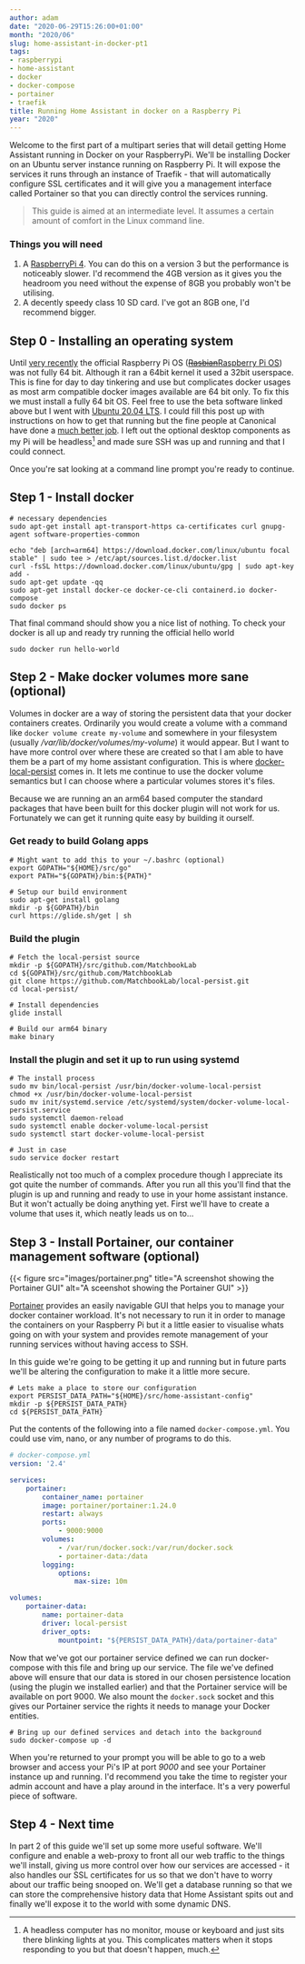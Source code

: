 ```yaml
---
author: adam
date: "2020-06-29T15:26:00+01:00"
month: "2020/06"
slug: home-assistant-in-docker-pt1
tags:
- raspberrypi
- home-assistant
- docker
- docker-compose
- portainer
- traefik
title: Running Home Assistant in docker on a Raspberry Pi
year: "2020"
---
```


Welcome to the first part of a multipart series that will detail getting Home Assistant running in Docker on your RaspberryPi. We'll be installing Docker on an Ubuntu server instance running on Raspberry Pi. It will expose the services it runs through an instance of Traefik - that will automatically configure SSL certificates and it will give you a management interface called Portainer so that you can directly control the services running. 

> This guide is aimed at an intermediate level. It assumes a certain amount of comfort in the Linux command line.

<!--more-->

### Things you will need

 1. A [RaspberryPi 4](https://thepihut.com/products/raspberry-pi-4-model-b?variant=20064052740158). You can do this on a version 3 but the performance is noticeably slower. I'd recommend the 4GB version as it gives you the headroom you need without the expense of 8GB you probably won't be utilising.
 2. A decently speedy class 10 SD card. I've got an 8GB one, I'd recommend bigger.

## Step 0 - Installing an operating system

Until [very recently](https://www.raspberrypi.org/forums/viewtopic.php?f=117&t=275370) the official Raspberry Pi OS ([~~Rasbian~~Raspberry Pi OS](https://www.raspberrypi.org/downloads/raspberry-pi-os/)) was not fully 64 bit. Although it ran a 64bit kernel it used a 32bit userspace. This is fine for day to day tinkering and use but complicates docker usages as most arm compatible docker images available are 64 bit only. To fix this we must install a fully 64 bit OS. Feel free to use the beta software linked above but I went with [Ubuntu 20.04 LTS](https://ubuntu.com/download/raspberry-pi). I could fill this post up with instructions on how to get that running but the fine people at Canonical have done a [much better job](https://ubuntu.com/tutorials/how-to-install-ubuntu-on-your-raspberry-pi#1-overview). I left out the optional desktop components as my Pi will be headless[^1] and made sure SSH was up and running and that I could connect.

Once you're sat looking at a command line prompt you're ready to continue.

## Step 1 - Install docker

```shell script
# necessary dependencies 
sudo apt-get install apt-transport-https ca-certificates curl gnupg-agent software-properties-common

echo "deb [arch=arm64] https://download.docker.com/linux/ubuntu focal stable" | sudo tee > /etc/apt/sources.list.d/docker.list 
curl -fsSL https://download.docker.com/linux/ubuntu/gpg | sudo apt-key add -
sudo apt-get update -qq
sudo apt-get install docker-ce docker-ce-cli containerd.io docker-compose
sudo docker ps
```

That final command should show you a nice list of nothing. To check your docker is all up and ready try running the official hello world

```shell script
sudo docker run hello-world
```

## Step 2 - Make docker volumes more sane (optional)

Volumes in docker are a way of storing the persistent data that your docker containers creates. Ordinarily you would create a volume with a command like `docker volume create my-volume` and somewhere in your filesystem (usually _/var/lib/docker/volumes/my-volume_) it would appear. But I want to have more control over where these are created so that I am able to have them be a part of my home assistant configuration. This is where [docker-local-persist](https://github.com/MatchbookLab/local-persist) comes in. It lets me continue to use the docker volume semantics but I can choose where a particular volumes stores it's files.

Because we are running an an arm64 based computer the standard packages that have been built for this docker plugin will not work for us. Fortunately we can get it running quite easy by building it ourself.

### Get ready to build Golang apps
```shell script
# Might want to add this to your ~/.bashrc (optional)
export GOPATH="${HOME}/src/go"
export PATH="${GOPATH}/bin:${PATH}"

# Setup our build environment
sudo apt-get install golang
mkdir -p ${GOPATH}/bin
curl https://glide.sh/get | sh
```

### Build the plugin
```shell script
# Fetch the local-persist source
mkdir -p ${GOPATH}/src/github.com/MatchbookLab
cd ${GOPATH}/src/github.com/MatchbookLab
git clone https://github.com/MatchbookLab/local-persist.git
cd local-persist/

# Install dependencies
glide install

# Build our arm64 binary
make binary
```

### Install the plugin and set it up to run using systemd
```shell script
# The install process
sudo mv bin/local-persist /usr/bin/docker-volume-local-persist
chmod +x /usr/bin/docker-volume-local-persist 
sudo mv init/systemd.service /etc/systemd/system/docker-volume-local-persist.service
sudo systemctl daemon-reload
sudo systemctl enable docker-volume-local-persist
sudo systemctl start docker-volume-local-persist

# Just in case
sudo service docker restart
```

Realistically not too much of a complex procedure though I appreciate its got quite the number of commands. After you run all this you'll find that the plugin is up and running and ready to use in your home assistant instance. But it won't actually be doing anything yet. First we'll have to create a volume that uses it, which neatly leads us on to...

## Step 3 - Install Portainer, our container management software (optional)

{{< figure src="images/portainer.png" title="A screenshot showing the Portainer GUI" alt="A sceenshot showing the Portainer GUI" >}}

[Portainer](https://www.portainer.io/) provides an easily navigable GUI that helps you to manage your docker container workload. It's not necessary to run it in order to manage the containers on your Raspberry Pi but it a little easier to visualise whats going on with your system and provides remote management of your running services without having access to SSH.

In this guide we're going to be getting it up and running but in future parts we'll be altering the configuration to make it a little more secure.

```shell script
# Lets make a place to store our configuration
export PERSIST_DATA_PATH="${HOME}/src/home-assistant-config"
mkdir -p ${PERSIST_DATA_PATH}
cd ${PERSIST_DATA_PATH}
```

Put the contents of the following into a file named `docker-compose.yml`. You could use vim, nano, or any number of programs to do this.

```yml
# docker-compose.yml
version: '2.4'

services:
    portainer:
        container_name: portainer
        image: portainer/portainer:1.24.0
        restart: always
        ports:
            - 9000:9000
        volumes:
            - /var/run/docker.sock:/var/run/docker.sock
            - portainer-data:/data
        logging:
            options:
                max-size: 10m

volumes:
    portainer-data:
        name: portainer-data
        driver: local-persist
        driver_opts:
            mountpoint: "${PERSIST_DATA_PATH}/data/portainer-data"
```

Now that we've got our portainer service defined we can run docker-compose with this file and bring up our service. The file we've defined above will ensure that our data is stored in our chosen persistence location (using the plugin we installed earlier) and that the Portainer service will be available on port 9000. We also mount the `docker.sock` socket and this gives our Portainer service the rights it needs to manage your Docker entities.

```shell script
# Bring up our defined services and detach into the background
sudo docker-compose up -d
```

When you're returned to your prompt you will be able to go to a web browser and access your Pi's IP at port _9000_ and see your Portainer instance up and running. I'd recommend you take the time to register your admin account and have a play around in the interface. It's a very powerful piece of software.

## Step 4 - Next time

In part 2 of this guide we'll set up some more useful software. We'll configure and enable a web-proxy to front all our web traffic to the things we'll install, giving us more control over how our services are accessed - it also handles our SSL certificates for us so that we don't have to worry about our traffic being snooped on. We'll get a database running so that we can store the comprehensive history data that Home Assistant spits out and finally we'll expose it to the world with some dynamic DNS.

[^1]: A headless computer has no monitor, mouse or keyboard and just sits there blinking lights at you. This complicates matters when it stops responding to you but that doesn't happen, much.